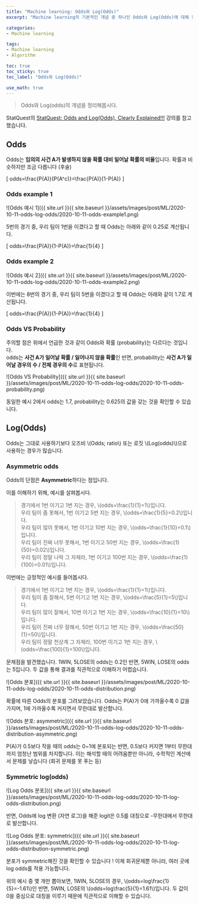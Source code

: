 ```yaml
---
title: "Machine learning: Odds와 Log(Odds)"
excerpt: "Machine learning의 기본적인 개념 중 하나인 Odds와 Log(Odds)에 대해 정리해봅시다"

categories:
- Machine learning

tags:
- Machine learning
- Algorithm

toc: true
toc_sticky: true
toc_label: "Odds와 Log(Odds)"

use_math: true
---
```


> Odds와 Log(odds)의 개념을 정리해봅시다.

StatQuest의 [StatQuest: Odds and Log(Odds), Clearly Explained!!!](https://www.youtube.com/watch?app=desktop&v=ARfXDSkQf1Y) 강의를 참고했습니다. 

## Odds

Odds는 **임의의 사건 A가 발생하지 않을 확률 대비 일어날 확률의 비율**입니다. 확률과 비슷하지만 조금 다릅니다 (후술)

\[
odds=\frac{P(A)}{P(A^c)}=\frac{P(A)}{1-P(A)}
\]

### Odds example 1
![Odds 예시 1]({{ site.url }}{{ site.baseurl }}/assets/images/post/ML/2020-10-11-odds-log-odds/2020-10-11-odds-example1.png)

5번의 경기 중, 우리 팀이 1번을 이겼다고 할 때 Odds는 아래와 같이 0.25로 계산됩니다.

\[
odds=\frac{P(A)}{1-P(A)}=\frac{1}{4}
\]

### Odds example 2

![Odds 예시 2]({{ site.url }}{{ site.baseurl }}/assets/images/post/ML/2020-10-11-odds-log-odds/2020-10-11-odds-example2.png)

이번에는 8번의 경기 중, 우리 팀이 5번을 이겼다고 할 때 Odds는 아래와 같이 1.7로 계산됩니다.

\[
odds=\frac{P(A)}{1-P(A)}=\frac{1}{4}
\]


### Odds VS Probability

주의할 점은 위에서 언급한 것과 같이 Odds와 확률 (probability)는 다르다는 것입니다.  
odds는 **사건 A가 일어날 확률 / 일어나지 않을 확률**인 반면, probability는 **사건 A가 일어날 경우의 수 / 전체 경우의 수**로 표현됩니다.

![Odds VS Probability]({{ site.url }}{{ site.baseurl }}/assets/images/post/ML/2020-10-11-odds-log-odds/2020-10-11-odds-probability.png)

동일한 예시 2에서 odds는 1.7, probability는 0.625의 값을 갖는 것을 확인할 수 있습니다.

## Log(Odds)
Odds는 그대로 사용하기보다 오즈비 \\(Odds\; ratio\\) 또는 로짓 \\(Log(odds)\\)으로 사용하는 경우가 많습니다.

### Asymmetric odds

Odds의 단점은 **Asymmetric**하다는 점입니다.

이를 이해하기 위해, 예시를 살펴봅시다.

> 경기에서 1번 이기고 1번 지는 경우, \\(odds=\frac{1}{1}=1\\)입니다.  
> 우리 팀이 좀 못해서, 1번 이기고 5번 지는 경우, \\(odds=\frac{1}{5}=0.2\\)입니다.  
> 우리 팀이 많이 못해서, 1번 이기고 10번 지는 경우, \\(odds=\frac{1}{10}=0.1\\)입니다.  
> 우리 팀이 진짜 너무 못해서, 1번 이기고 50번 지는 경우, \\(odds=\frac{1}{50}=0.02\\)입니다.  
> 우리 팀이 정말 나락 그 자체라, 1번 이기고 100번 지는 경우, \\(odds=\frac{1}{100}=0.01\\)입니다.

이번에는 긍정적인 예시를 들어봅시다.

> 경기에서 1번 이기고 1번 지는 경우, \\(odds=\frac{1}{1}=1\\)입니다.  
> 우리 팀이 좀 잘해서, 5번 이기고 1번 지는 경우, \\(odds=\frac{5}{1}=5\\)입니다.  
> 우리 팀이 많이 잘해서, 10번 이기고 1번 지는 경우, \\(odds=\frac{10}{1}=10\\)입니다.  
> 우리 팀이 진짜 너무 잘해서, 50번 이기고 1번 지는 경우, \\(odds=\frac{50}{1}=50\\)입니다.  
> 우리 팀이 정말 천상계 그 자체라, 100번 이기고 1번 지는 경우, \\(odds=\frac{100}{1}=100\\)입니다.

문제점을 발견했습니다.
1WIN, 5LOSE의 odds는 0.2인 반면, 5WIN, LOSE의 odds는 5입니다. 두 값을 통해 결과를 직관적으로 이해하기 어렵습니다.

![Odds 분포]({{ site.url }}{{ site.baseurl }}/assets/images/post/ML/2020-10-11-odds-log-odds/2020-10-11-odds-distribution.png)

확률에 따른 Odds의 분포를 그려보았습니다. Odds는 P(A)가 0에 가까울수록 0 값을 가지며, 1에 가까울수록 커지면서 무한대로 발산합니다.  

![Odds 분포: asymmetric]({{ site.url }}{{ site.baseurl }}/assets/images/post/ML/2020-10-11-odds-log-odds/2020-10-11-odds-distribution-asymmetric.png)

P(A)가 0.5보다 작을 때의 odds는 0~1에 분포되는 반면, 0.5보다 커지면 1부터 무한대까지 엄청난 범위를 차지합니다. 이는 해석할 때의 어려움뿐만 아니라, 수학적인 계산에서 문제를 낳습니다 (회귀 문제를 못 푸는 등)

### Symmetric log(odds)

![Log Odds 분포]({{ site.url }}{{ site.baseurl }}/assets/images/post/ML/2020-10-11-odds-log-odds/2020-10-11-log-odds-distribution.png)

반면, Odds에 log 변환 (자연 로그)을 해준 logit은 0.5를 대칭으로 -무한대에서 무한대로 발산합니다.

![Log Odds 분포: symmetric]({{ site.url }}{{ site.baseurl }}/assets/images/post/ML/2020-10-11-odds-log-odds/2020-10-11-log-odds-distribution-symmetric.png)

분포가 symmetric해진 것을 확인할 수 있습니다 ! 이제 회귀문제뿐 아니라, 여러 곳에 log odds를 적용 가능합니다.

위의 예시 중 몇 개만 뽑아보면,
1WIN, 5LOSE의 경우, \\(odds=log\frac{1}{5}=-1.61\\)인 반면, 5WIN, LOSE의 \\(odds=log\frac{5}{1}=1.61\\)입니다. 두 값이 0을 중심으로 대칭을 이루기 때문에 직관적으로 이해할 수 있습니다.